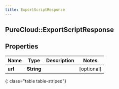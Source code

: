 ```yaml
---
title: ExportScriptResponse
---
```

## PureCloud::ExportScriptResponse

## Properties

|Name | Type | Description | Notes|
|------------ | ------------- | ------------- | -------------|
| **url** | **String** |  | [optional] |
{: class="table table-striped"}


